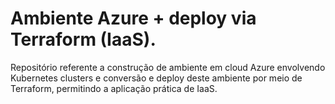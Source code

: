 # Ambiente Azure + deploy via Terraform (IaaS).

Repositório referente a construção de ambiente em cloud Azure envolvendo Kubernetes clusters e conversão e deploy deste ambiente por meio de Terraform, permitindo a aplicação prática de IaaS.
